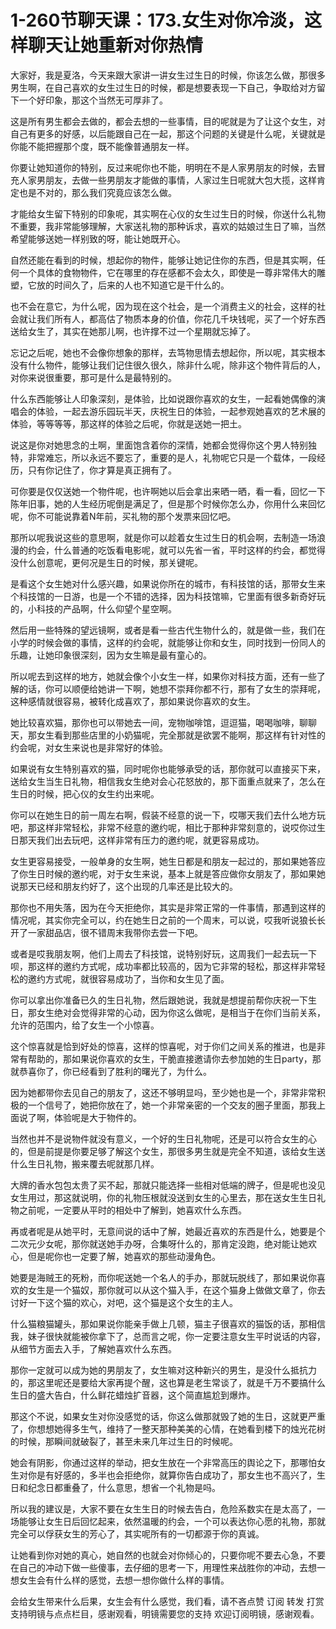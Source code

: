 # 1-260节聊天课：173.女生对你冷淡，这样聊天让她重新对你热情

大家好，我是夏洛，今天来跟大家讲一讲女生过生日的时候，你该怎么做，那很多男生啊，在自己喜欢的女生过生日的时候，都是想要表现一下自己，争取给对方留下一个好印象，那这个当然无可厚非了。

这是所有男生都会去做的，都会去想的一些事情，目的呢就是为了让这个女生，对自己有更多的好感，以后能跟自己在一起，那这个问题的关键是什么呢，关键就是你能不能把握那个度，既不能像普通朋友一样。

你要让她知道你的特别，反过来呢你也不能，明明在不是人家男朋友的时候，去冒充人家男朋友，去做一些男朋友才能做的事情，人家过生日呢就大包大揽，这样肯定也是不对的，那么我们究竟应该怎么做。

才能给女生留下特别的印象呢，其实啊在心仪的女生过生日的时候，你送什么礼物不重要，我非常能够理解，大家送礼物的那种诉求，喜欢的姑娘过生日了嘛，当然希望能够送她一样别致的呀，能让她既开心。

自然还能在看到的时候，想起你的物件，能够让她记住你的东西，但是其实啊，任何一个具体的食物物件，它在哪里的存在感都不会太久，即使是一尊非常伟大的雕塑，它放的时间久了，后来的人也不知道它是干什么的。

也不会在意它，为什么呢，因为现在这个社会，是一个消费主义的社会，这样的社会就让我们所有人，都高估了物质本身的价值，你花几千块钱呢，买了一个好东西送给女生了，其实在她那儿啊，也许撑不过一个星期就忘掉了。

忘记之后呢，她也不会像你想象的那样，去笃物思情去想起你，所以呢，其实根本没有什么物件，能够让我们记住很久很久，除非什么呢，除非这个物件背后的人，对你来说很重要，那可是什么是最特别的。

什么东西能够让人印象深刻，是体验，比如说跟你喜欢的女生，一起看她偶像的演唱会的体验，一起去游乐园玩半天，庆祝生日的体验，一起参观她喜欢的艺术展的体验，等等等等，那这样的体验之后呢，你就是送她一把土。

说这是你对她思念的土啊，里面饱含着你的深情，她都会觉得你这个男人特别独特，非常难忘，所以永远不要忘了，重要的是人，礼物呢它只是一个载体，一段经历，只有你记住了，你才算是真正拥有了。

可你要是仅仅送她一个物件呢，也许啊她以后会拿出来晒一晒，看一看，回忆一下陈年旧事，她的人生经历呢倒是满足了，但是那个时候你怎么办，你用什么来回忆呢，你不可能说靠着N年前，买礼物的那个发票来回忆吧。

那所以呢我说这些的意思啊，就是你可以趁着女生过生日的机会啊，去制造一场浪漫的约会，什么普通的吃饭看电影呢，就可以先省一省，平时这样的约会，都觉得没什么创意呢，更何况是生日的时候，那关键呢。

是看这个女生她对什么感兴趣，如果说你所在的城市，有科技馆的话，那带女生来个科技馆的一日游，也是一个不错的选择，因为科技馆嘛，它里面有很多新奇好玩的，小科技的产品啊，什么仰望个星空啊。

然后用一些特殊的望远镜啊，或者是看一些古代生物什么的，就是做一些，我们在小学的时候会做的事情，这样的约会呢，就能够让你和女生，同时找到一份同人的乐趣，让她印象很深刻，因为女生嘛是最有童心的。

所以呢去到这样的地方，她就会像个小女生一样，如果你对科技方面，还有一些了解的话，你可以顺便给她讲一下啊，她想不崇拜你都不行，那有了女生的崇拜呢，这种感情就很容易，被转化成喜欢了，那如果说你喜欢的女生。

她比较喜欢猫，那你也可以带她去一间，宠物咖啡馆，逗逗猫，喝喝咖啡，聊聊天，那女生看到那些店里的小奶猫呢，完全那就是欲罢不能啊，那这样有针对性的约会呢，对女生来说也是非常好的体验。

如果说有女生特别喜欢的猫，同时呢你也能够承受的话，那你就可以直接买下来，送给女生当生日礼物，相信我女生绝对会心花怒放的，那下面重点就来了，怎么在生日的时候，把心仪的女生约出来呢。

你可以在她生日的前一周左右啊，假装不经意的说一下，哎哪天我们去什么地方玩吧，那这样非常轻松，非常不经意的邀约呢，相比于那种非常刻意的，说哎你过生日那天我们出去玩吧，这样非常有压力的邀约呢，就更容易成功。

女生更容易接受，一般单身的女生啊，她生日都是和朋友一起过的，那如果她答应了你生日时候的邀约呢，对于女生来说，基本上就是答应做你女朋友了，那如果她说那天已经和朋友约好了，这个出现的几率还是比较大的。

那你也不用失落，因为在今天拒绝你，其实是非常正常的一件事情，那遇到这样的情况呢，其实你完全可以，约在她生日之前的一个周末，可以说，哎我听说狼长长开了一家甜品店，很不错周末我带你去尝一下吧。

或者是哎我朋友啊，他们上周去了科技馆，说特别好玩，这周我们一起去玩一下呗，那这样的邀约方式呢，成功率都比较高的，因为它非常的轻松，那这样非常轻松的邀约方式呢，就很容易成功了，当你和女生见了面。

你可以拿出你准备已久的生日礼物，然后跟她说，我就是想提前帮你庆祝一下生日，那女生绝对会觉得非常的心动，因为你这么做呢，是相当于在你们当前关系，允许的范围内，给了女生一个小惊喜。

这个惊喜就是恰到好处的惊喜，这样的惊喜呢，对于你们之间关系的推进，也是非常有帮助的，那如果说你喜欢的女生，干脆直接邀请你去参加她的生日party，那就恭喜你了，你已经看到了胜利的曙光了，为什么。

因为她都带你去见自己的朋友了，这还不够明显吗，至少她也是一个，非常非常积极的一个信号了，她把你放在了，她一个非常亲密的一个交友的圈子里面，那我上面说了啊，体验呢是大于物件的。

当然也并不是说物件就没有意义，一个好的生日礼物呢，还是可以符合女生的心的，但是前提是你要足够了解这个女生，那很多男生就是完全不知道，该给女生送什么生日礼物，搬来覆去呢就那几样。

大牌的香水包包太贵了买不起，那就只能选择一些相对低端的牌子，但是呢也没见女生用过，那这就说明，你的礼物压根就没送到女生的心里去，那在送女生生日礼物之前呢，一定要从平时的相处中了解到，她喜欢什么东西。

再或者呢是从她平时，无意间说的话中了解，她最近喜欢的东西是什么，她要是个二次元少女呢，那你就送她手办呀，合集呀什么的，那肯定没跑，绝对能让她欢心，但是呢你也一定要了解，她喜欢的那些动漫角色。

她要是海贼王的死粉，而你呢送她一个名人的手办，那就玩脱线了，那如果说你喜欢的女生是一个猫奴，那你就可以从这个猫入手，在这个猫身上做做文章了，你去讨好一下这个猫的欢心，对吧，这个猫是这个女生的主人。

什么猫粮猫罐头，那如果说你能亲手做上几顿，猫主子很喜欢的猫饭的话，那相信我，妹子很快就能被你拿下了，总而言之呢，你一定要注意女生平时说话的内容，从细节方面去入手，了解她喜欢什么东西。

那你一定就可以成为她的男朋友了，女生嘛对这种新兴的男生，是没什么抵抗力的，那这里呢还是要给大家再提个醒，这也算是老生常谈了，就是千万不要搞什么生日的盛大告白，什么鲜花蜡烛扩音器，这个简直尴尬到爆炸。

那这个不说，如果女生对你没感觉的话，你这么做那就毁了她的生日，这就更严重了，你想想她得多生气，维持了一整天那种美美的心情，在她看到楼下的烛光花树的时候，那瞬间就破裂了，甚至未来几年过生日的时候呢。

她会有阴影，你通过这样的举动，把女生放在一个非常高压的舆论之下，那哪怕女生对你是有好感的，多半也会拒绝你，就算你告白成功了，那女生也不高兴了，生日和纪念日都重叠了，什么意思，想省一个礼物是吗。

所以我的建议是，大家不要在女生生日的时候去告白，危险系数实在是太高了，一场能够让女生日后回忆起来，依然温暖的约会，一个可以表达你心愿的礼物，那就完全可以俘获女生的芳心了，其实呢所有的一切都源于你的真诚。

让她看到你对她的真心，她自然的也就会对你倾心的，只要你呢不要去心急，不要在自己的冲动下做一些傻事，去仔细的思考一下，用理性来战胜你的冲动，去想一想女生会有什么样的感觉，去想一想你做什么样的事情。

会给女生带来什么后果，女生会有什么感觉，我们看，请不吝点赞 订阅 转发 打赏支持明镜与点点栏目，感谢观看，明镜需要您的支持 欢迎订阅明镜，感谢观看。


